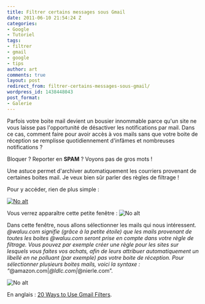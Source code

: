```yaml
---
title: Filtrer certains messages sous Gmail
date: 2011-06-10 21:54:24 Z
categories:
- Google
- Tutoriel
tags:
- filtrer
- gmail
- google
- tips
author: art
comments: true
layout: post
redirect_from: filtrer-certains-messages-sous-gmail/
wordpress_id: 1438448043
post_format:
- Galerie
---
```


Parfois votre boite mail devient un bousier innommable parce qu'un site ne vous laisse pas l'opportunité de désactiver les notifications par mail. Dans ce cas, comment faire pour avoir accès à vos mails sans que votre boite de réception se remplisse quotidiennement d'infâmes et nombreuses notifications ?

Bloquer ? Reporter en **SPAM** ? Voyons pas de gros mots !

Une astuce permet d'archiver automatiquement les courriers provenant de certaines boites mail. Je veux bien sûr parler des règles de filtrage !

Pour y accéder, rien de plus simple :

<a href="https://static.irz.fr/2011/06/cerberus-2011-06-10-à-13.28.39-copy1.png"><img alt="No alt" data-src="https://static.irz.fr/2011/06/cerberus-2011-06-10-à-13.28.39-copy1-1024x692.png" src="https://static.irz.fr/thumb.php?size=<100&crop=0&src=https://static.irz.fr/2011/06/cerberus-2011-06-10-à-13.28.39-copy1-1024x692.png" /></a>

Vous verrez apparaître cette petite fenêtre :
<img alt="No alt" data-src="https://static.irz.fr/2011/06/cerberus-2011-06-10-à-12.59.25.png" src="https://static.irz.fr/thumb.php?size=<100&crop=0&src=https://static.irz.fr/2011/06/cerberus-2011-06-10-à-12.59.25.png" />

Dans cette fenêtre, nous allons sélectionner les mails qui nous intéressent. *@waluu.com signifie (grâce à la petite étoile) que les mails provenant de toutes les boites @waluu.com seront prise en compte dans votre règle de filtrage. Vous pouvez par exemple créer une règle pour les sites sur lesquels vous faites vos achats, afin de leurs attribuer automatiquement un libellé en ne polluant (par exemple) pas votre boite de réception. Pour sélectionner plusieurs boites mails, voici la syntaxe : “*@amazon.com|*@ldlc.com|*@nierle.com”.

<img alt="No alt" data-src="https://static.irz.fr/2011/06/cerberus-2011-06-10-à-13.00.05-copy.png" src="https://static.irz.fr/thumb.php?size=<100&crop=0&src=https://static.irz.fr/2011/06/cerberus-2011-06-10-à-13.00.05-copy.png" />

En anglais : [20 Ways to Use Gmail Filters](http://www.lifehack.org/articles/technology/20-ways-to-use-gmail-filters.html).
